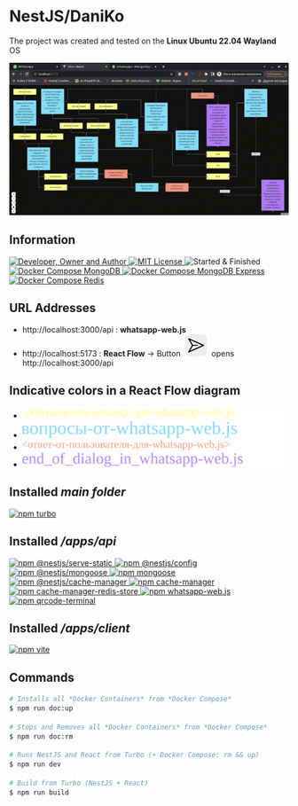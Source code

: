 # NestJS/DaniKo
The project was created and tested on the **Linux Ubuntu 22.04 Wayland** OS

![](result.gif)

## Information
<div id="information" align="left">
  <a href="https://github.com/MoguchiyDD" target="_blank">
    <img alt="Developer, Owner and Author" src="https://img.shields.io/badge/Developer,%20Owner%20and%20Author-МогучийДД%20(MoguchiyDD)-FF4F1E?style=for-the-badge" />
  </a>
  <a href="../../../LICENSE" target="_blank">
    <img alt="MIT License" src="https://img.shields.io/badge/License-MIT%20License-6A1B9A?style=for-the-badge" />
  </a>
  <img alt="Started & Finished" src="https://img.shields.io/badge/Started%20&%20Finished-2023.12.05%20/%202023.12.10-F9A825?style=for-the-badge" />
  <a href="https://hub.docker.com/_/mongo" target="_blank">
    <img alt="Docker Compose MongoDB" src="https://img.shields.io/badge/Docker%20Compose-Mongo%20v4.4--focal-2E7D32?style=for-the-badge" />
  </a>
  <a href="https://hub.docker.com/_/mongo-express" target="_blank">
    <img alt="Docker Compose MongoDB Express" src="https://img.shields.io/badge/Docker%20Compose-Mongo%20Express%20latest-2E7D32?style=for-the-badge" />
  </a>
  <a href="https://hub.docker.com/_/redis" target="_blank">
    <img alt="Docker Compose Redis" src="https://img.shields.io/badge/Docker%20Compose-Redis%20latest-2E7D32?style=for-the-badge" />
  </a>
</div>

## URL Addresses
- http://localhost:3000/api : **whatsapp-web.js**
- http://localhost:5173 : **React Flow** → Button&nbsp;&nbsp;![](images/btn_whatsapp-web.js.svg)&nbsp;&nbsp;opens http://localhost:3000/api

## Indicative colors in a React Flow diagram
- ![](images/commands_whatsapp-web.js.svg)
- ![](images/questions_whatsapp-web.js.svg)
- ![](images/answers_whatsapp-web.js.svg)
- ![](images/ends_whatsapp-web.js.svg)

## Installed *main folder*
<div id="installed-main" align="left">
  <a href="https://www.npmjs.com/package/turbo" target="_blank">
    <img alt="npm turbo" src="https://img.shields.io/badge/npm-turbo-FAFAFA?style=for-the-badge" />
  </a>
</div>

## Installed */apps/api*
<div id="installed-apps-api" align="left">
  <a href="https://www.npmjs.com/package/@nestjs/serve-static" target="_blank">
    <img alt="npm @nestjs/serve-static" src="https://img.shields.io/badge/npm-@nestjs/serve--static-FAFAFA?style=for-the-badge" />
  </a>
  <a href="https://www.npmjs.com/package/@nestjs/config" target="_blank">
    <img alt="npm @nestjs/config" src="https://img.shields.io/badge/npm-@nestjs/config-FAFAFA?style=for-the-badge" />
  </a>
  <a href="https://www.npmjs.com/package/@nestjs/mongoose" target="_blank">
    <img alt="npm @nestjs/mongoose" src="https://img.shields.io/badge/npm-@nestjs/mongoose-FAFAFA?style=for-the-badge" />
  </a>
  <a href="https://www.npmjs.com/package/mongoose" target="_blank">
    <img alt="npm mongoose" src="https://img.shields.io/badge/npm-mongoose-FAFAFA?style=for-the-badge" />
  </a>
  <a href="https://www.npmjs.com/package/@nestjs/cache-manager" target="_blank">
    <img alt="npm @nestjs/cache-manager" src="https://img.shields.io/badge/npm-@nestjs/cache--manager-FAFAFA?style=for-the-badge" />
  </a>
  <a href="https://www.npmjs.com/package/cache-manager" target="_blank">
    <img alt="npm cache-manager" src="https://img.shields.io/badge/npm-cache--manager-FAFAFA?style=for-the-badge" />
  </a>
  <a href="https://www.npmjs.com/package/cache-manager-redis-store" target="_blank">
    <img alt="npm cache-manager-redis-store" src="https://img.shields.io/badge/npm-cache--manager--redis--store-FAFAFA?style=for-the-badge" />
  </a>
  <a href="https://www.npmjs.com/package/whatsapp-web.js" target="_blank">
    <img alt="npm whatsapp-web.js" src="https://img.shields.io/badge/npm-whatsapp--web.js-FAFAFA?style=for-the-badge" />
  </a>
  <a href="https://www.npmjs.com/package/qrcode-terminal" target="_blank">
    <img alt="npm qrcode-terminal" src="https://img.shields.io/badge/npm-qrcode--terminal-FAFAFA?style=for-the-badge" />
  </a>
</div>

## Installed */apps/client*
<div id="installed-apps-client" align="left">
  <a href="https://www.npmjs.com/package/vite" target="_blank">
    <img alt="npm vite" src="https://img.shields.io/badge/npm-vite@latest-FAFAFA?style=for-the-badge" />
  </a>
</div>

## Commands
```Bash
# Installs all *Docker Containers* from *Docker Compose*
$ npm run doc:up

# Stops and Removes all *Docker Containers* from *Docker Compose*
$ npm run doc:rm

# Runs NestJS and React from Turbo (+ Docker Compose: rm && up)
$ npm run dev

# Build from Turbo (NestJS + React)
$ npm run build
```
